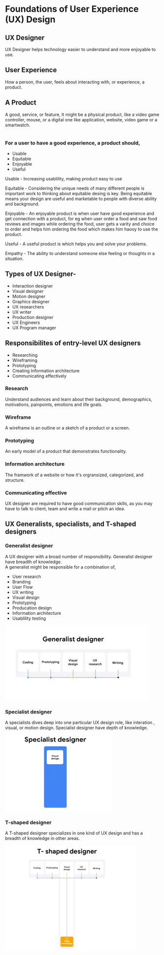 # Foundations of User Experience (UX) Design

## UX Designer
UX Designer helps technology easier to understand and more enjoyable to use.

## User Experience
How a person, the user, feels about interacting with, or experience, a product.

## A Product
A good, service, or feature, It might be a physical product, like a video game controller, mouse, or a digital one like application, website, video game or a smartwatch.
<br><br>
### For a user to have a good experience, a product should,
- Usable
- Equitable
- Enjoyable
- Useful

Usable - Increasing usablility, making product easy to use

Equitable - Considering the unique needs of many different people is important work to thinking about equitable desing is key. Being equitable means your design are useful and marketable to people with diverse ability and background.

Enjoyable - An enjoyable product is when user have good experience and get connection with a product, for eg when user order a food and saw food reviews and images while ordering the food, user gets a varity and choice to order and helps him ordering the food which makes him haooy to use the product.

Useful - A useful product is which helps you and solve your problems.

Empathy - The ability to understand someone else feeling or thoughts in a situation.

## Types of UX Designer-
- Interaction designer
- Visual designer
- Motion designer
- Graphics designer
- UX researchers
- UX writer 
- Production designer
- UX Engineers
- UX Program manager

## Responsibilites of entry-level UX designers

- Researching
- Wireframing
- Prototyping
- Creating Information architecture
- Communicating effectively

### Research
Understand audiences and learn about their background, demographics, motivations, painpoints, emotions and life goals.

### Wireframe
A wireframe is an outline or a sketch of a product or a screen.

### Prototyping
An early model of a product that demonstrates functionality.

### Information architecture
The framwork of a website or how it's orgransized, categorized, and structure.

### Communicating effective
UX designer are required to have good communication skills, as you may have to talk to client, team and write a mail or pitch an idea.

## UX Generalists, specialists, and T-shaped designers

### Generalist designer
A UX designer with a broad number of responsibility. Generalist designer have breadth of knowledge.
<br>
A generalist might be responsible for a combination of,
- User research
- Branding
- User Flow
- UX writing
- Visual design
- Prototyping
- Producation design
- Information architecture
- Usablility testing

<img height="246" width="467" src="https://raw.githubusercontent.com/sachinsinha1/UI-UX-Design/main/Generalist%20designer.jpg">

### Specialist designer
A specialists dives deep into one particular UX design role, like interation , visual, or motion design. Specialist designer have depth of knowledge.

<img height="250" width="350" src="https://raw.githubusercontent.com/sachinsinha1/UI-UX-Design/main/Specialist%20designer.jpg">

### T-shaped designer
A T-shaped designer specializes in one kind of UX design and has a breadth of knowledge in other areas.

<img height="344" width="430" src="https://raw.githubusercontent.com/sachinsinha1/UI-UX-Design/main/T-shaped%20designer.jpg">
